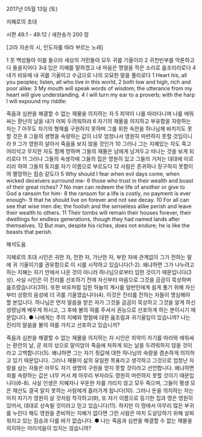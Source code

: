 2017년 05월 13일 (토)

지혜로의 초대



시편 49:1 - 49:12 / 새찬송가 200 장


[고라 자손의 시, 인도자를 따라 부르는 노래]

1 뭇 백성들아 이를 들으라 세상의 거민들아 모두 귀를 기울이라 2 귀천빈부를 막론하고 다 들을지어다 3내 입은 지혜를 말하겠고 내 마음은 명철을 작은 소리로 읊조리리로다 4 내가 비유에 내 귀를 기울이고 수금으로 나의 오묘한 말을 풀리로다
1 Heart his, all you peoples; listen, all who live in this world, 2 both low and high, rich and poor alike: 3 My mouth will speak words of wisdom; the utterance from my heart will give understanding. 4 I will turn my ear to a proverb; with the harp I will expound my riddle:

죽음과 심판을 해결할 수 없는 재물을 의지하는 자
5 죄악이 나를 따라다니며 나를 에워싸는 환난의 날을 내가 어찌 두려워하랴 6 자기의 재물을 의지하고 부유함을 자랑하는 자는 7 아무도 자기의 형제를 구원하지 못하며 그를 위한 속전을 하나님께 바치지도 못할 것은 8 그들의 생명을 속량하는 값이 너무 엄청나서 영원히 마련하지 못할 것임이니라 9 그가 영원히 살아서 죽음을 보지 않을 것인가 10 그러나 그는 지혜있는 자도 죽고 어리석고 무지한 자도 함께 망하며 그들의 재물은 남에게 남겨두고 떠나는 것을 보게 되리로다 11 그러나 그들의 속생각에 그들의 집은 영원히 있고 그들의 거처는 대대에 이르리라 하여 그들의 토지를 자기 이름으로 부르도다 12 사람은 존귀하나 장구하지 못함이여 멸망하는 짐승 같도다
5 Why should I fear when evil days come, when wicked deceivers surround me- 6 those who trust in their wealth and boast of their great riches? 7 No man can redeem the life of another or give to God a ransom for him- 8 the ransom for a life is costly, no payment is ever enough- 9 that he should live on forever and not see decay. 10 For all can see that wise men die; the foolish and the senseless alike perish and leave their wealth to others. 11 Their tombs will remain their houses forever, their dwellings for endless generations, though they had named lands after themselves. 12 But man, despite his riches, does not endure; he is like the beasts that perish.

해석도움





지혜로의 초대
시인은 귀한 자, 천한 자, 가난한 자, 부한 자에 관계없이 그가 전하는 말에 귀 기울이기를 권유함으로 이 시를 시작하고 있습니다(1-2). 왜냐하면 그가 나누려고 하는 지혜는 자기 안에서 나온 것이 아니라 하나님으로부터 임한 것이기 때문입니다(3상). 사실 시인은 이 진리를 선포하기 전에 자신부터 마음으로 그것을 곰곰이 묵상하며 읊조렸습니다(3하). 또한 비유처럼 임한 하늘의 계시를 일반인에게 쉽게 풀기 위해 자신부터 성령의 음성에 더 귀를 기울였습니다(4). 이것은 진리를 전하는 자들이 명심해야 할 본입니다. 하나님은 먼저 말씀을 받은 자가 그것을 곰곰이 묵상하고 그것을 알게 하신 성령님께 배우게 하시고, 그 후에 불의 혀를 주셔서 권능으로 선포하게 하는 분이시기 때문입니다.
● 나에게는 주의 지혜와 명철에 대한 읊조림과 귀기울임이 있습니까? 나는 진리의 말씀을 불의 혀를 가지고 선포하고 있습니까?

죽음과 심판을 해결할 수 없는 재물을 의지하는 자
시인은 죄악이 자기를 따라와 에워싸는 환란의 날, 곧 죄의 삯으로 말미암아 죽음에 처하게 되는 날을 두려워하지 않을 것이라고 고백합니다(5). 왜냐하면 그는 자기 죗값에 대한 하나님의 속량을 겸손하게 의지하고 있기 때문입니다. 그러나 재물이 삶의 유일한 목표라고 생각하고 그것으로 엄청난 자랑을 삼는 자들은 아무도 자기 생명의 구원을 얻지 못할 것이라고 선언합니다. 왜냐하면 죄를 속량하는 값은 너무 커서 제 아무리 부자라도 영원히 마련하지 못할 것이기 때문입니다(6-8). 사실 인생은 지혜자나 우둔한 자를 가리지 않고 모두 죽으며, 그들이 평생 모은 재산도 결국 알지 못하는 사람에게 흘러가게 됩니다(10). 그러나 돈을 의지하는 자는 마치 자기가 영원히 살 것처럼 착각하고(9), 또 자기 이름으로 등기한 집과 땅은 영원히 있어서, 대대로 상속될 것이라고 믿고 있습니다(11). 하지만 이 땅에서 아무리 많은 부귀를 누린다 해도 영원을 준비하는 지혜가 없다면 그런 사람은 마치 도살당하기 위해 살찌워지고 있는 짐승과 다를 바가 없습니다.
● 나는 죽음과 심판을 해결할 수 없는 재물을 의지하는 어리석음이 있지는 않습니까?